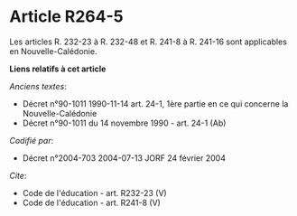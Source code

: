 # Article R264-5

Les articles R. 232-23 à R. 232-48 et R. 241-8 à R. 241-16 sont applicables en Nouvelle-Calédonie.

**Liens relatifs à cet article**

_Anciens textes_:

  - Décret n°90-1011 1990-11-14 art. 24-1, 1ère partie en ce qui concerne la Nouvelle-Calédonie
  - Décret n°90-1011 du 14 novembre 1990 - art. 24-1 (Ab)

_Codifié par_:

  - Décret n°2004-703 2004-07-13 JORF 24 février 2004

_Cite_:

  - Code de l'éducation - art. R232-23 (V)
  - Code de l'éducation - art. R241-8 (V)

